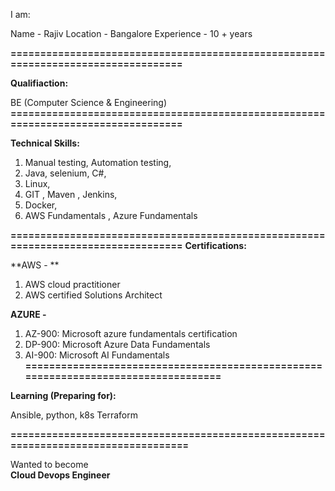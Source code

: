 I am:

Name - Rajiv
Location - Bangalore
Experience - 10 + years


**==================================================================================**

**Qualifiaction:**

BE (Computer Science & Engineering) 
**==================================================================================**

**Technical Skills:**

1. Manual testing, Automation testing,
2. Java, selenium, C#, 
3. Linux,
4. GIT , Maven , Jenkins,
5. Docker,
6. AWS Fundamentals , Azure Fundamentals 

**==================================================================================**
**Certifications:**

**AWS - **
1. AWS cloud practitioner  
2. AWS certified Solutions Architect

**AZURE -**

1. AZ-900: Microsoft azure fundamentals certification
2. DP-900: Microsoft Azure Data Fundamentals
3. AI-900: Microsoft AI Fundamentals
**===================================================================================**

**Learning (Preparing for):**

Ansible,
python,
k8s
Terraform 

**===================================================================================**

Wanted to become  
**Cloud Devops Engineer** 
